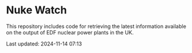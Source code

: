 # Nuke Watch

This repository includes code for retrieving the latest information available on the output of EDF nuclear power plants in the UK.

Last updated: 2024-11-14 07:13